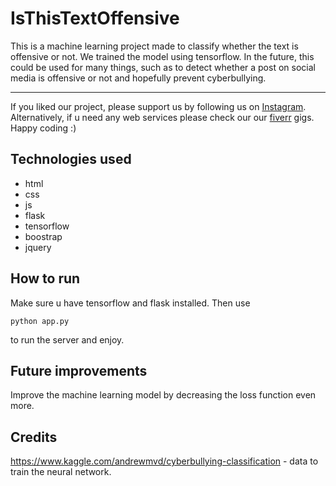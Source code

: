 # IsThisTextOffensive
This is a machine learning project made to classify whether the text is offensive or not. We trained the model using tensorflow. In the future, this could be used for many things, such as to detect whether a post on social media is offensive or not and hopefully prevent cyberbullying.

---

If you liked our project, please support us by following us on [Instagram](https://www.instagram.com/coder_overflow/). Alternatively, if u need any web services please check our our [fiverr](https://www.fiverr.com/share/120ga0) gigs. Happy coding :)

## Technologies used
- html
- css
- js
- flask
- tensorflow
- boostrap
- jquery

## How to run
Make sure u have tensorflow and flask installed. Then use
```
python app.py
```
to run the server and enjoy.

## Future improvements
Improve the machine learning model by decreasing the loss function even more.

## Credits
https://www.kaggle.com/andrewmvd/cyberbullying-classification - data to train the neural network.
